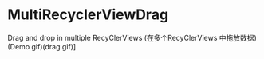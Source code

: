 # MultiRecyclerViewDrag
Drag and drop in multiple RecyClerViews (在多个RecyClerViews 中拖放数据)
(Demo gif)(drag.gif)]